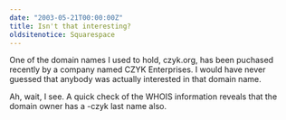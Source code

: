 ```yaml
---
date: "2003-05-21T00:00:00Z"
title: Isn't that interesting?
oldsitenotice: Squarespace
---
```

One of the domain names I used to hold, czyk.org, has been puchased recently by a company named CZYK Enterprises. I would have never guessed that anybody was actually interested in that domain name.

Ah, wait, I see. A quick check of the WHOIS information reveals that the domain owner has a -czyk last name also.
